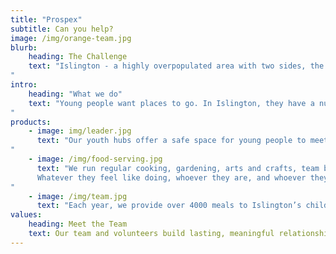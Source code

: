 ```yaml
---
title: "Prospex"
subtitle: Can you help?
image: /img/orange-team.jpg
blurb:
    heading: The Challenge
    text: "Islington - a highly overpopulated area with two sides, the leafy mansions of the upper class and the low-income households in which a third of under-sixteens live. In one in three Islington households, no-one is employed. Over half of single parents in the borough – mostly mothers – are out of work. Just a fifth are in full employment, half the national average. It’s also full of young people with drive, creativity, ideas – and enormous potential. But without safe green spaces, playgrounds, or youth centres, they have nowhere to grow. And without the financial freedom to travel to other areas of the city, they cannot benefit from better local provisions elsewhere. We don’t want their energy and ambitions to go to waste. Can you help?
"
intro:
    heading: "What we do"
    text: "Young people want places to go. In Islington, they have a number of options, but few of them are free. Community centres in estates have been closed, or are being redeveloped. Many don’t feel safe travelling to the places which remain open because of high incidence of crime or antisocial behaviour. Prospex gives them somewhere to learn, play, or just relax – closer to home.
"
products:
    - image: img/leader.jpg
      text: "Our youth hubs offer a safe space for young people to meet new people, learn new skills, and enjoy themselves in an environment designed to promote positive wellbeing. We have a ‘Healthy Bodies, Healthy Minds’ approach – stimulating both the physical body, and the mind.
"
    - image: /img/food-serving.jpg
      text: "We run regular cooking, gardening, arts and crafts, team building, and personal development sessions, coupled with sports, physical activity and trips to the countryside.
      Whatever they feel like doing, whoever they are, and whoever they wish to be, we want every young person to find a home at Prospex.
"
    - image: /img/team.jpg
      text: "Each year, we provide over 4000 meals to Islington’s children and 1800 hours of free child care to the parents whose children use our service. For many of our parents, the existence of Prospex’s centre based work is the difference between being able to work and having to stay at home."
values:
    heading: Meet the Team
    text: Our team and volunteers build lasting, meaningful relationships with the young people who come to us. We let them be themselves and engage in positive activities designed to promote and stimulate healthy bodies and healthy minds. 
---
```

